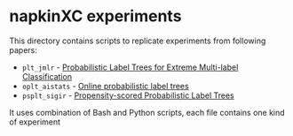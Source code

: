 # napkinXC experiments

This directory contains scripts to replicate experiments from following papers:
- `plt_jmlr` - [Probabilistic Label Trees for Extreme Multi-label Classification](https://arxiv.org/abs/2009.11218)
- `oplt_aistats` - [Online probabilistic label trees](http://proceedings.mlr.press/v130/jasinska-kobus21a.html)
- `psplt_sigir` - [Propensity-scored Probabilistic Label Trees](https://dl.acm.org/doi/10.1145/3404835.3463084)

It uses combination of Bash and Python scripts, each file contains one kind of experiment
